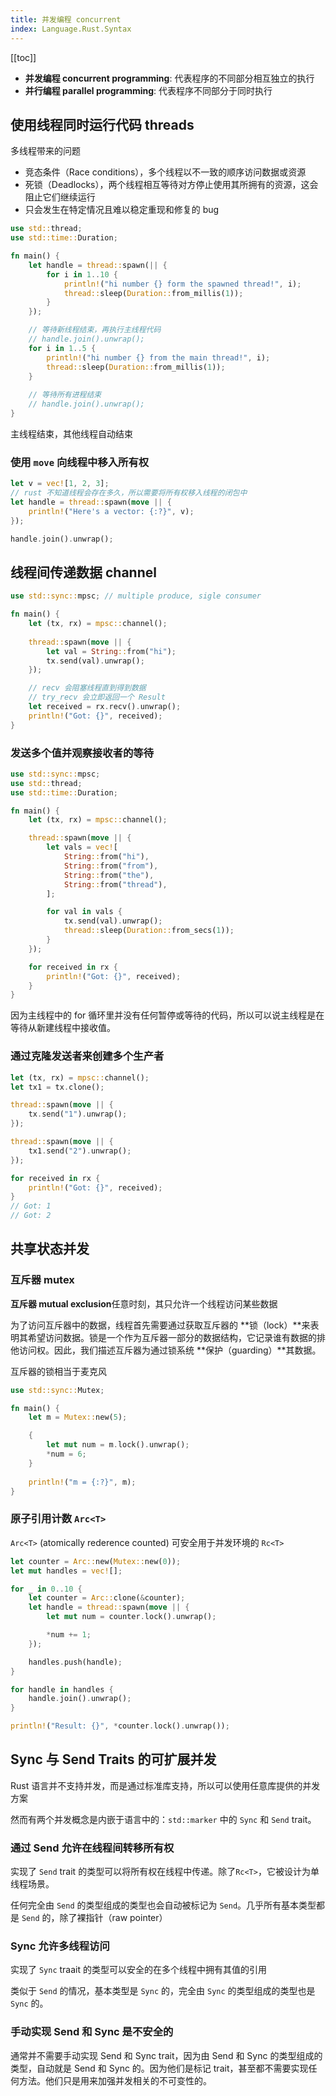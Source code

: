 ```yaml
---
title: 并发编程 concurrent
index: Language.Rust.Syntax
---
```


[[toc]]


- **并发编程 concurrent programming**: 代表程序的不同部分相互独立的执行
- **并行编程 parallel programming**: 代表程序不同部分于同时执行

## 使用线程同时运行代码 threads

多线程带来的问题

- 竞态条件（Race conditions），多个线程以不一致的顺序访问数据或资源
- 死锁（Deadlocks），两个线程相互等待对方停止使用其所拥有的资源，这会阻止它们继续运行
- 只会发生在特定情况且难以稳定重现和修复的 bug

``` rust
use std::thread;
use std::time::Duration;

fn main() {
    let handle = thread::spawn(|| {
        for i in 1..10 {
            println!("hi number {} form the spawned thread!", i);
            thread::sleep(Duration::from_millis(1));
        }
    });

    // 等待新线程结束，再执行主线程代码
    // handle.join().unwrap();
    for i in 1..5 {
        println!("hi number {} from the main thread!", i);
        thread::sleep(Duration::from_millis(1));
    }
    
    // 等待所有进程结束
    // handle.join().unwrap();
}
```

主线程结束，其他线程自动结束

### 使用 `move` 向线程中移入所有权

``` rust
let v = vec![1, 2, 3];
// rust 不知道线程会存在多久，所以需要将所有权移入线程的闭包中
let handle = thread::spawn(move || {
    println!("Here's a vector: {:?}", v);
});

handle.join().unwrap();
```

## 线程间传递数据 channel


``` rust
use std::sync::mpsc; // multiple produce, sigle consumer

fn main() {
    let (tx, rx) = mpsc::channel();
    
    thread::spawn(move || {
        let val = String::from("hi");
        tx.send(val).unwrap();
    });

    // recv 会阻塞线程直到得到数据
    // try_recv 会立即返回一个 Result
    let received = rx.recv().unwrap();
    println!("Got: {}", received);
}
```

### 发送多个值并观察接收者的等待

``` rust
use std::sync::mpsc;
use std::thread;
use std::time::Duration;

fn main() {
    let (tx, rx) = mpsc::channel();

    thread::spawn(move || {
        let vals = vec![
            String::from("hi"),
            String::from("from"),
            String::from("the"),
            String::from("thread"),
        ];

        for val in vals {
            tx.send(val).unwrap();
            thread::sleep(Duration::from_secs(1));
        }
    });

    for received in rx {
        println!("Got: {}", received);
    }
}
```

因为主线程中的 for 循环里并没有任何暂停或等待的代码，所以可以说主线程是在等待从新建线程中接收值。

### 通过克隆发送者来创建多个生产者

``` rust
let (tx, rx) = mpsc::channel();
let tx1 = tx.clone();

thread::spawn(move || {
    tx.send("1").unwrap();
});

thread::spawn(move || {
    tx1.send("2").unwrap();
});

for received in rx {
    println!("Got: {}", received);
}
// Got: 1
// Got: 2
```

## 共享状态并发

### 互斥器 mutex

**互斥器 mutual exclusion**任意时刻，其只允许一个线程访问某些数据

为了访问互斥器中的数据，线程首先需要通过获取互斥器的 **锁（lock）**来表明其希望访问数据。锁是一个作为互斥器一部分的数据结构，它记录谁有数据的排他访问权。因此，我们描述互斥器为通过锁系统 **保护（guarding）**其数据。

互斥器的锁相当于麦克风

``` rust
use std::sync::Mutex;

fn main() {
    let m = Mutex::new(5);

    {
        let mut num = m.lock().unwrap();
        *num = 6;
    }
    
    println!("m = {:?}", m);
}

```

### 原子引用计数 `Arc<T>`

`Arc<T>` (atomically rederence counted) 可安全用于并发环境的 `Rc<T>`

``` rust
let counter = Arc::new(Mutex::new(0));
let mut handles = vec![];

for _ in 0..10 {
    let counter = Arc::clone(&counter);
    let handle = thread::spawn(move || {
        let mut num = counter.lock().unwrap();

        *num += 1;
    });

    handles.push(handle);
}

for handle in handles {
    handle.join().unwrap();
}

println!("Result: {}", *counter.lock().unwrap());
```

## Sync 与 Send Traits 的可扩展并发

Rust 语言并不支持并发，而是通过标准库支持，所以可以使用任意库提供的并发方案

然而有两个并发概念是内嵌于语言中的：`std::marker` 中的 `Sync` 和 `Send` trait。

### 通过 Send 允许在线程间转移所有权

实现了 `Send` trait 的类型可以将所有权在线程中传递。除了`Rc<T>`，它被设计为单线程场景。

任何完全由 `Send` 的类型组成的类型也会自动被标记为 `Send`。几乎所有基本类型都是 `Send` 的，除了裸指针（raw pointer）

### Sync 允许多线程访问

实现了 `Sync` traait 的类型可以安全的在多个线程中拥有其值的引用

类似于 `Send` 的情况，基本类型是 `Sync` 的，完全由 `Sync` 的类型组成的类型也是 `Sync` 的。

### 手动实现 Send 和 Sync 是不安全的

通常并不需要手动实现 Send 和 Sync trait，因为由 Send 和 Sync 的类型组成的类型，自动就是 Send 和 Sync 的。因为他们是标记 trait，甚至都不需要实现任何方法。他们只是用来加强并发相关的不可变性的。


